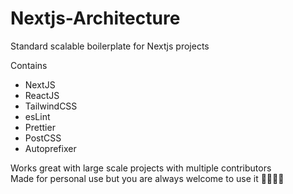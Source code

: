 # Nextjs-Architecture
Standard scalable boilerplate for Nextjs projects

Contains
* NextJS
* ReactJS
* TailwindCSS
* esLint
* Prettier
* PostCSS
* Autoprefixer

Works great with large scale projects with multiple contributors </br>
Made for personal use but you are always welcome to use it 🫡😇🤧🤧
